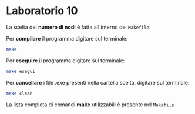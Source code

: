 # Laboratorio 10

La scelta del **numero di nodi** è fatta all'interno del `Makefile`.

Per **compilare** il programma digitare sul terminale: 
```bash
make
```
Per **eseguire** il programma digitare sul terminale: 
```bash
make esegui
```
Per **cancellare** i file .exe presenti nella cartella scelta, digitare sul terminale: 
```bash
make clean
```
La lista completa di comandi **make** utilizzabili è presente nel `Makefile`